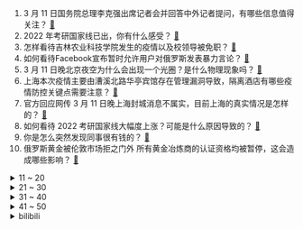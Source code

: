 1. 3 月 11 日国务院总理李克强出席记者会并回答中外记者提问，有哪些信息值得关注？ [:link:](https://www.zhihu.com/question/521193261)
2. 2022 年考研国家线已出，你有什么感受？ [:link:](https://www.zhihu.com/question/521334064)
3. 怎样看待吉林农业科技学院发生的疫情以及校领导被免职？ [:link:](https://www.zhihu.com/question/521166378)
4. 如何看待Facebook宣布暂时允许用户对俄罗斯发表暴力言论？ [:link:](https://www.zhihu.com/question/521279181)
5. 3 月 11 日晚北京夜空为什么会出现一个光圈？是什么物理现象吗？ [:link:](https://www.zhihu.com/question/521365547)
6. 上海本次疫情主要由漕溪北路华亭宾馆存在管理漏洞导致，隔离酒店有哪些疫情防控关键点需要注意？ [:link:](https://www.zhihu.com/question/521332302)
7. 官方回应网传 3 月 11 日晚上海封城消息不属实，目前上海的真实情况是怎样的？ [:link:](https://www.zhihu.com/question/521370060)
8. 如何看待 2022 考研国家线大幅度上涨？可能是什么原因导致的？ [:link:](https://www.zhihu.com/question/521343713)
9. 你是怎么突然发现同事很有钱的？ [:link:](https://www.zhihu.com/question/521349541)
10. 俄罗斯黄金被伦敦市场拒之门外 所有黄金冶炼商的认证资格均被暂停，这会造成哪些影响？ [:link:](https://www.zhihu.com/question/520693872)
<details>
<summary>11 ~ 20</summary>

11. 2月下旬以来，我国互联网遭受境外网络攻击，境外组织控制我境内计算机攻击俄乌网络，哪些信息值得关注？ [:link:](https://www.zhihu.com/question/521313469)
12. 为什么在俄乌战争中俄军的作战意志是那么的低下？ [:link:](https://www.zhihu.com/question/520227107)
13. 国家卫健委表示「居民可购买试剂自测新冠病毒抗原」，这会产生哪些影响？自测时有哪些方面需要注意？ [:link:](https://www.zhihu.com/question/521360831)
14. 英叫停切尔西俱乐部出售计划，除非还按原价 1.4 亿英镑出让，如何解读此举？ [:link:](https://www.zhihu.com/question/521332381)
15. 车管所上牌只要 135 元，4S 店却要收 3000 元，自己去上牌难吗？ [:link:](https://www.zhihu.com/question/332129046)
16. 阿里巴巴上市7年半，利润增长了6倍，股价却跌回了原点。究竟是以前高估了呢？还是现在低估了呢？ [:link:](https://www.zhihu.com/question/520867417)
17. 新冠出现两年了， 为什么重庆这座特大城市没有出现过大规模疫情？ [:link:](https://www.zhihu.com/question/521335059)
18. 俄罗斯能不能造美元？ [:link:](https://www.zhihu.com/question/520812829)
19. LCK 一众选手声援 Faker，Wolf 力挺「相赫七八年前就应该这样说了」，对此你有什么想说？ [:link:](https://www.zhihu.com/question/521324983)
20. 如何看待哈尔滨工业大学(威海)的疫情防控措施? [:link:](https://www.zhihu.com/question/520977416)
</details>
<details>
<summary>21 ~ 30</summary>

21. 如何看待《孤泳者》作者「月光加冕」在成名后接广告，抽奖送冰糖雪梨并标注「不含糖的不给换」以此内涵伍兹？ [:link:](https://www.zhihu.com/question/521327890)
22. 如何评价《原神》3.10活动「曲生酌微梦」？按照配方调配的饮品好喝吗？ [:link:](https://www.zhihu.com/question/521084655)
23. 现在上海工作底薪都能开到七八千，工资都这么高了吗？ [:link:](https://www.zhihu.com/question/519477549)
24. 2022 LPL 春季赛 TES 2:0 WBG，北伐七连胜！如何评价这场比赛？ [:link:](https://www.zhihu.com/question/521363837)
25. 家有老年痴呆症的老人，我寒假回家才照顾了一个多星期，我已经快炸毛了，你们都是怎么忍受的呢？ [:link:](https://www.zhihu.com/question/39952242)
26. 中国人为什么那么团结，是和什么有关？ [:link:](https://www.zhihu.com/question/518845287)
27. CINNO 称「苹果 iPhone 13 连续四个月蝉联国内单机销冠」，这说明了什么？ [:link:](https://www.zhihu.com/question/520369347)
28. 可以分享一些暖心的文案吗？ [:link:](https://www.zhihu.com/question/518076544)
29. 全职妈妈想找工作，孩子有情绪，该怎么沟通呢？ [:link:](https://www.zhihu.com/question/520882529)
30. 乌克兰的外国志愿兵的构成是什么？ [:link:](https://www.zhihu.com/question/519293698)
</details>
<details>
<summary>31 ~ 40</summary>

31. 为什么日本动漫角色的头发都是五颜六色的？ [:link:](https://www.zhihu.com/question/366811080)
32. 你觉得“坐错车”和“错过车”哪个更遗憾？ [:link:](https://www.zhihu.com/question/516874939)
33. 我想知道你们忘不掉的人，都是怎么忘掉的？ [:link:](https://www.zhihu.com/question/518212730)
34. 上学和上班哪个累? [:link:](https://www.zhihu.com/question/520851263)
35. 你收藏过哪些值得摘抄的句子？ [:link:](https://www.zhihu.com/question/517822547)
36. 怎么买家具才能不踩雷？一定要买大品牌家具吗? [:link:](https://www.zhihu.com/question/518479468)
37. 怎么忘记一个人，很爱的人，想起他就锥心刺骨的疼，我要怎么忘记他？ [:link:](https://www.zhihu.com/question/520599472)
38. 俄罗斯会怎么收场呢？ [:link:](https://www.zhihu.com/question/519991438)
39. 《人民的名义》中祁同伟为什么不杀了梁璐？ [:link:](https://www.zhihu.com/question/520014723)
40. 雅思取消在俄罗斯境内考试，报考费不退，还有哪些信息值得关注？ [:link:](https://www.zhihu.com/question/521071969)
</details>
<details>
<summary>41 ~ 50</summary>

41. 请问少言寡语的人如何社交？ [:link:](https://www.zhihu.com/question/496226714)
42. 最近给五岁的孩子讲中国地图，发现中国的海岸线那么长，为什么只有几个沿海城市最为人熟知？ [:link:](https://www.zhihu.com/question/519593614)
43. 同事怀孕了，我不想再让她蹭车了，我该怎么拒绝？这么做是不是不太好？ [:link:](https://www.zhihu.com/question/423335938)
44. Omicron 能终止新冠病毒的大流行吗？ [:link:](https://www.zhihu.com/question/517621543)
45. 我国今年将实现「身份证电子化」，这将对居民日常生活带来哪些便利？ [:link:](https://www.zhihu.com/question/521300342)
46. 《天道》中的丁元英，为什么面对芮小丹的献身，还能够保持镇定，并且帮她把衣服披上？ [:link:](https://www.zhihu.com/question/515232020)
47. 为什么说人养玉三年、玉养人十年？ [:link:](https://www.zhihu.com/question/442605717)
48. 日本昭和时期有哪些美女？ [:link:](https://www.zhihu.com/question/433573720)
49. 国家卫健委决定在核酸检测基础上增加抗原检测作为补充，这与原来的核酸检测有什么不同？检测方式会改变吗？ [:link:](https://www.zhihu.com/question/521355336)
50. 如何看待M1 Ultra Cinebench跑分单核落后i7-12700K 19%，多核超i7 3%？ [:link:](https://www.zhihu.com/question/521127465)
</details><details>
<summary>bilibili</summary>

1. 天津某小学被曝饮食安全问题，家长怼校领导：谁弄我儿子我弄谁 [:link:](//www.bilibili.com/video/BV1XU4y1o7y1)
2. 养了一群《吞金兽》 [:link:](//www.bilibili.com/video/BV19F411x7Za)
3. 【腾格尔】注入灵魂！《孤勇者》来了，送给我的小粉丝们！ [:link:](//www.bilibili.com/video/BV1ua411872R)
4. 将那些名场面放在一起，竟然毫无违和感 [:link:](//www.bilibili.com/video/BV1su411B7qD)
5. 天津配餐 事件曝光后，家长怒斥学校：掩盖错误才是最大的错误！ [:link:](//www.bilibili.com/video/BV1KT4y1D7i3)
6. 深夜在东北吃麻辣烫有多爽？方便面铺满，2斤一盆，直接暴汗【鸠占鹊巢5】 [:link:](//www.bilibili.com/video/BV1QS4y1S7Gw)
7. 【亮记生物鉴定】网络热传生物鉴定38 [:link:](//www.bilibili.com/video/BV1bR4y1V7QJ)
8. 非常愤怒！欧洲议会议员质问为何区别对待阿富汗与乌克兰 [:link:](//www.bilibili.com/video/BV1wL4y1g7ez)
9. 雪容融这多少是有点绝活在身上的… [:link:](//www.bilibili.com/video/BV1bU4y1f7Qe)
10. 《谭谈交通》这也许就是不再开播的原因吧！ [:link:](//www.bilibili.com/video/BV1gq4y1i7vZ)
<details>
<summary>11 ~ 20</summary>

11. 《明日方舟》SideStory「吾导先路」活动宣传PV [:link:](//www.bilibili.com/video/BV1qP4y1g738)
12. 没有一点酒量，还真不敢喝这锅汤。。。 [:link:](//www.bilibili.com/video/BV1jT4y1U7JN)
13. 【warma】既然被我拍到那就归我了！ [:link:](//www.bilibili.com/video/BV1rL4y1u7iH)
14. 【半佛】安乐死应该放开吗？ [:link:](//www.bilibili.com/video/BV1YF41147dN)
15. 代表建议高中生三餐用时至少2小时：让他们饭后走一走聊一聊，给他们10分钟的时间吧 [:link:](//www.bilibili.com/video/BV1kY411g7EY)
16. 老板的异想世界——完美上班族 [:link:](//www.bilibili.com/video/BV1PL411P7Q2)
17. 在线着急等解决方案 [:link:](//www.bilibili.com/video/BV1qq4y147QV)
18. ⚡八 音 盒⚡ [:link:](//www.bilibili.com/video/BV1ZT4y1S7VG)
19. 在镜子面前演示宇称不守恒 [:link:](//www.bilibili.com/video/BV11341157Wz)
20. “不是每一个女生，都活成了自己想要的样子” [:link:](//www.bilibili.com/video/BV1944y1M7h8)
</details>
<details>
<summary>21 ~ 30</summary>

21. 【基德】用数据说话 [:link:](//www.bilibili.com/video/BV12S4y137VG)
22. 俄国防部：美在乌实验室曾进行蝙蝠冠状病毒试验 [:link:](//www.bilibili.com/video/BV1kS4y1377V)
23. 网购的水果和宣传不符？ [:link:](//www.bilibili.com/video/BV11U4y1f71B)
24. 【我给朋友买了块墓地】结果烂尾了！！ [:link:](//www.bilibili.com/video/BV1n44y1M7E3)
25. 饿死不接受日资入股，三分之一员工是残疾人，白象有多让人破防 [:link:](//www.bilibili.com/video/BV1kU4y1o7Wi)
26. 上班起床晚了，印度路边摊吃个早餐 [:link:](//www.bilibili.com/video/BV1pq4y1i7Sp)
27. 小 不 忍 ，乱 大 谋 ！ [:link:](//www.bilibili.com/video/BV1MY41137sS)
28. 2022还有10元西餐店？老板怎么活？【还愿挑战ep09-萨莉亚】 [:link:](//www.bilibili.com/video/BV1C3411573n)
29. 这是阳间人问出来的话吗？【阅片无数Ⅱ 38】 [:link:](//www.bilibili.com/video/BV1a44y1M74u)
30. 【原神3D动画】肃清阻碍 [:link:](//www.bilibili.com/video/BV1mU4y1f7no)
</details>
<details>
<summary>31 ~ 40</summary>

31. LOL垃圾英雄拯救计划：借尸还魂流乌迪尔 【有点骚东西】 [:link:](//www.bilibili.com/video/BV1QY411g7Cf)
32. 《 逮 捕 》 [:link:](//www.bilibili.com/video/BV1v34y187xq)
33. 做了一个能让自己慢慢变勤劳有仪式感的钥匙支架 [:link:](//www.bilibili.com/video/BV1ER4y1V73c)
34. 粉丝家蹭饭  厨子蹭饭¥0 [:link:](//www.bilibili.com/video/BV1j341157yi)
35. “有没有一种可能，他们是在放风筝” [:link:](//www.bilibili.com/video/BV1wS4y137Lq)
36. 为了拿到一万块，女友哭着打了两个小时艾尔登法环 [:link:](//www.bilibili.com/video/BV1UL4y1u73D)
37. “无障碍交流” [:link:](//www.bilibili.com/video/BV1NF41147oz)
38. “短短几秒！就被中国军人的意志力震撼到了！” [:link:](//www.bilibili.com/video/BV1nb4y1W7x5)
39. 【时代少年团】陪你长大全记录-丁程鑫《D计划》篇 [:link:](//www.bilibili.com/video/BV18U4y1f7oH)
40. 你在史书上所轻轻翻过的一页   便是他们波澜壮阔的一生 [:link:](//www.bilibili.com/video/BV1xU4y1f7s8)
</details>
<details>
<summary>41 ~ 50</summary>

41. 【赵乾景】《娶》· 翻唱 | “这院外的锣鼓震天响” [:link:](//www.bilibili.com/video/BV1hY411g7rq)
42. 美式霸凌，但是在观网 [:link:](//www.bilibili.com/video/BV1WS4y137bG)
43. 年少轻狂娶了警花，现在的我是这样的…… [:link:](//www.bilibili.com/video/BV1Ju411Q7rd)
44. 手机铃声打了羊胎素 [:link:](//www.bilibili.com/video/BV1GU4y1o7CJ)
45. 开学了家人们，我们开始去其他学校抓人了！ [:link:](//www.bilibili.com/video/BV1cS4y1r7JQ)
46. 【莓用良品】智能口罩，给你脸了！ [:link:](//www.bilibili.com/video/BV1fu411B7BY)
47. 说起战争，为什么都忘了阿富汗？这名欧洲议员说了大实话 [:link:](//www.bilibili.com/video/BV1CS4y1S72N)
48. 其实~我是个害羞男孩【VR CHAT】 [:link:](//www.bilibili.com/video/BV1Sb4y1W7sb)
49. 我就是我，不用怀疑了 [:link:](//www.bilibili.com/video/BV1TR4y1V7Ef)
50. 白象回应销量暴增：吃多少买多少，别浪费！ [:link:](//www.bilibili.com/video/BV19P4y1g7Bf)
</details>
<details>
<summary>51 ~ 60</summary>

51. 可狱可囚，很刑很可铐，小破站搞枪支测评 [:link:](//www.bilibili.com/video/BV17u411Q7LW)
52. 尹锡悦胜选，韩国年轻人为何抛弃文在寅？【轩讲】 [:link:](//www.bilibili.com/video/BV1fb4y1W71E)
53. 我不是人大代表，但我也想提个建议 [:link:](//www.bilibili.com/video/BV1434y187rz)
54. 【自制动画】一护进化形态史，耗时半年… [:link:](//www.bilibili.com/video/BV14i4y1C7y6)
55. 好家伙！中大奖了！！！ [:link:](//www.bilibili.com/video/BV1VL4y1u7Xa)
56. 浙传学子的学期任务竟然是当网红？！后续内容敬请关注起来！！！ [:link:](//www.bilibili.com/video/BV1tU4y1f7YW)
57. 还记得4年前美国是如何欺辱弱国的吗？ [:link:](//www.bilibili.com/video/BV1qR4y1G7Yw)
58. 离谱！我们突然变成女朋友，会发生什么？ [:link:](//www.bilibili.com/video/BV19L4y1u7xf)
59. 法语H不发音？ [:link:](//www.bilibili.com/video/BV1WU4y1o7ph)
60. 我们的手掌为什么会无缘无故的反复脱皮？ [:link:](//www.bilibili.com/video/BV1oP4y1g7am)
</details>
<details>
<summary>61 ~ 70</summary>

61. 想求助石油？沙特和阿联酋领导人拒接拜登电话 特朗普也呛声 [:link:](//www.bilibili.com/video/BV1T34y187eo)
62. 公主殿下请安！Y种葱Y【初音未来39感谢日】描改手书版 [:link:](//www.bilibili.com/video/BV1hu411Q7KS)
63. 十年人间，清唱来了 [:link:](//www.bilibili.com/video/BV16P4y1g78A)
64. 一个人走路就是和地球约会！ [:link:](//www.bilibili.com/video/BV1844y1K7HW)
65. 500美元就能在美国买块地当地主！实拍到底值不值？ [:link:](//www.bilibili.com/video/BV1GP4y1g7yz)
66. 现在00后的工作态度！ [:link:](//www.bilibili.com/video/BV1xu411B7D4)
67. 【拾荒记05】这剧情小时候哪看得懂？马三娘暴露的最大原因居然是学习能力太强！ [:link:](//www.bilibili.com/video/BV1nR4y1G7dy)
68. 甜妹攻击！！前方高能！！ [:link:](//www.bilibili.com/video/BV1oL4y1M7oi)
69. 俄内务部歌舞团演唱《好汉歌》 [:link:](//www.bilibili.com/video/BV1Wq4y1i7Y7)
70. 【白敬亭】今日GQ放送存档：白敬停业 [:link:](//www.bilibili.com/video/BV1tu411B77v)
</details>
<details>
<summary>71 ~ 80</summary>

71. 一场婚礼两个新郎？我从来没见过这么甜的古偶剧！ [:link:](//www.bilibili.com/video/BV1n34y187JH)
72. 爆辣新疆炒米粉配硬核烤串，店员们的疆普超可爱～无广试吃员 [:link:](//www.bilibili.com/video/BV1Ma41187Lk)
73. 范 大 神 仙 怒 斥 天 兵 天 将 [:link:](//www.bilibili.com/video/BV1eu411Q7Gf)
74. 中国留学生在俄罗斯加油，136元加了53升，便宜到怀疑人生！ [:link:](//www.bilibili.com/video/BV1ji4y1C7qm)
75. 范大将军 [:link:](//www.bilibili.com/video/BV1BS4y137PY)
76. 【阿旺】路飞觉醒为何液化？ 尼卡、乔伊波伊与D的意志！ [:link:](//www.bilibili.com/video/BV1E34y187WZ)
77. 【硬核】干掉光猫！宽带破千兆！保姆级教程！ [:link:](//www.bilibili.com/video/BV1Fq4y1i7p3)
78. 谁说用钱买的才能算音雄！ [:link:](//www.bilibili.com/video/BV1ZS4y1g7tx)
79. 张镇辉台球正经教学【6个不太建议使用的技巧】12.0版本 [:link:](//www.bilibili.com/video/BV1zq4y1i7rY)
80. 学校送老师玫瑰，保洁阿姨孤单坐角落，男老师一个举动惹网友怒赞 [:link:](//www.bilibili.com/video/BV1NL4y1u76p)
</details>
<details>
<summary>81 ~ 90</summary>

81. 【CG短片】个人科幻短片《DEEP：深海》 ——耗时两年半独立完成的个人CG作品 [:link:](//www.bilibili.com/video/BV1pu411Q7j8)
82. 家里4只猫孩子，硬是把草坪造秃了，幸亏家里有个勤快的铲屎官 [:link:](//www.bilibili.com/video/BV1s44y1M7Xf)
83. 一位运动员在20分钟内做了500个深蹲，这是他的肾脏发生的变化 [:link:](//www.bilibili.com/video/BV1XP4y1g7tb)
84. 山城小栗旬vs山城小鬼 即兴整活 [:link:](//www.bilibili.com/video/BV14U4y1o7o8)
85. 让我看看谁在说爷可爱？ [:link:](//www.bilibili.com/video/BV1cP4y1373s)
86. ⚡ 三 分 钟 限 定 嘉 然 Queen ⚡（直播剪辑） [:link:](//www.bilibili.com/video/BV1su411Q7Xc)
87. 为菈妮！我变成狼人模样！ [:link:](//www.bilibili.com/video/BV1RS4y1S7xC)
88. 这些你以为得垃圾食品，其实可以大胆放心吃！ [:link:](//www.bilibili.com/video/BV1au411B7V2)
89. 思考了一段时间，还是决定告诉大家我经历了什么 [:link:](//www.bilibili.com/video/BV1gL4y1u7Cn)
90. 一看就懂！Github基础教程 [:link:](//www.bilibili.com/video/BV1hS4y1S7wL)
</details>
<details>
<summary>91 ~ 100</summary>

91. 兵哥哥亲身演示，劝你莫把虚拟当现实 [:link:](//www.bilibili.com/video/BV14a411b7KB)
92. DECO*27 - ジレンマ feat. 初音ミク [:link:](//www.bilibili.com/video/BV11r4y1z7tr)
93. 显卡暴跌！最迟618，必全面回归原价！ [:link:](//www.bilibili.com/video/BV1qY41137cP)
94. 缉毒女警在刀尖上起舞，毫无惧色，向她们致敬！ [:link:](//www.bilibili.com/video/BV1UY411g72t)
95. 我32岁才明白的6个人生真相，关于工作、社交和自我成长 | 希望你27岁前就知道 [:link:](//www.bilibili.com/video/BV19r4y1q7t9)
96. 【杨雪】富江仿妆来了！ [:link:](//www.bilibili.com/video/BV1bY41137fv)
97. 中国互联网遭受境外网络攻击 [:link:](//www.bilibili.com/video/BV1BY41137ri)
98. 【鉴定热门】龙卷风居然被一个塑料袋消灭了？我第一次见用小说内容来科普的营销号！ [:link:](//www.bilibili.com/video/BV1Db4y1W7VP)
99. 200元低成本拍一部《西游记》 [:link:](//www.bilibili.com/video/BV1934y1b7hx)
100. 我想让每个人都看的视频啊啊啊啊啊啊！ [:link:](//www.bilibili.com/video/BV1si4y117Fy)
</details></details>